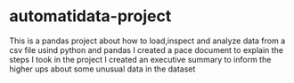 # automatidata-project
This is a pandas project about how to load,inspect and analyze data from a csv file usind python and pandas
I created a pace document to explain the steps I took in the project 
I created an executive summary to inform the higher ups about some unusual data in the dataset
